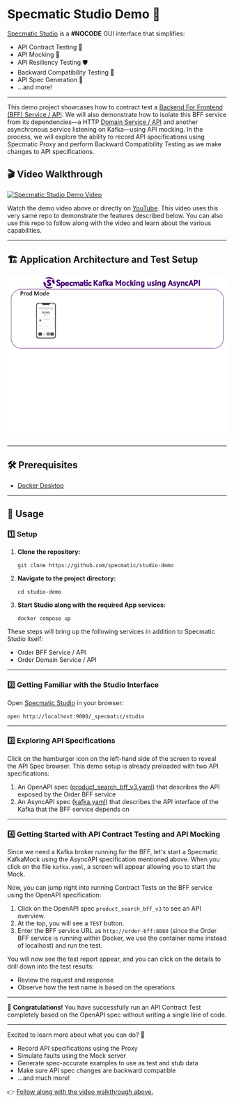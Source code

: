 # Specmatic Studio Demo 🚀

[Specmatic Studio](https://specmatic.io/specmatic-studio/) is a **#NOCODE** GUI interface that simplifies:
- API Contract Testing 🤝
- API Mocking 🧪
- API Resiliency Testing 🛡️
- Backward Compatibility Testing 🔄
- API Spec Generation 📄
- ...and more!

---

This demo project showcases how to contract test a [Backend For Frontend (BFF) Service / API](https://github.com/specmatic/specmatic-order-bff-java). We will also demonstrate how to isolate this BFF service from its dependencies—a HTTP [Domain Service / API](https://github.com/specmatic/specmatic-order-api-java) and another asynchronous service listening on Kafka—using API mocking. In the process, we will explore the ability to record API specifications using Specmatic Proxy and perform Backward Compatibility Testing as we make changes to API specifications.

## 🎬 Video Walkthrough

[![Specmatic Studio Demo Video](https://img.youtube.com/vi/pdy6Z1BXbV0/0.jpg)](https://www.youtube.com/watch?v=pdy6Z1BXbV0)

Watch the demo video above or directly on [YouTube](https://www.youtube.com/watch?v=pdy6Z1BXbV0). This video uses this very same repo to demonstrate the features described below. You can also use this repo to follow along with the video and learn about the various capabilities.

---

## 🏗️ Application Architecture and Test Setup

![HTML client talks to client API which talks to backend API](specmatic-order-bff-architecture.gif)

---

## 🛠️ Prerequisites

- [Docker Desktop](https://www.docker.com/products/docker-desktop/)

---

## 🚦 Usage

### 1️⃣ Setup

1. **Clone the repository:**
   ```shell
   git clone https://github.com/specmatic/studio-demo
   ```

2. **Navigate to the project directory:**
   ```shell
   cd studio-demo
   ```

3. **Start Studio along with the required App services:**
   ```shell
   docker compose up
   ```

These steps will bring up the following services in addition to Specmatic Studio itself:
- Order BFF Service / API
- Order Domain Service / API

---

### 2️⃣ Getting Familiar with the Studio Interface

Open [Specmatic Studio](http://localhost:9000/_specmatic/studio) in your browser:
   ```shell
   open http://localhost:9000/_specmatic/studio
   ```

---

### 3️⃣ Exploring API Specifications

Click on the hamburger icon on the left-hand side of the screen to reveal the API Spec browser. This demo setup is already preloaded with two API specifications:
1. An OpenAPI spec ([product_search_bff_v3.yaml](specs/product_search_bff_v3.yaml)) that describes the API exposed by the Order BFF service
2. An AsyncAPI spec ([kafka.yaml](specs/kafka.yaml)) that describes the API interface of the Kafka that the BFF service depends on

---

### 4️⃣ Getting Started with API Contract Testing and API Mocking

Since we need a Kafka broker running for the BFF, let's start a Specmatic KafkaMock using the AsyncAPI specification mentioned above. When you click on the file `kafka.yaml`, a screen will appear allowing you to start the Mock.

Now, you can jump right into running Contract Tests on the BFF service using the OpenAPI specification:
1. Click on the OpenAPI spec `product_search_bff_v3` to see an API overview.
2. At the top, you will see a `TEST` button.
3. Enter the BFF service URL as `http://order-bff:8080` (since the Order BFF service is running within Docker, we use the container name instead of localhost) and run the test.

You will now see the test report appear, and you can click on the details to drill down into the test results:
- Review the request and response
- Observe how the test name is based on the operations

---

🎉 **Congratulations!** You have successfully run an API Contract Test completely based on the OpenAPI spec without writing a single line of code.

---

Excited to learn more about what you can do? 🚀

- Record API specifications using the Proxy
- Simulate faults using the Mock server
- Generate spec-accurate examples to use as test and stub data
- Make sure API spec changes are backward compatible
- ...and much more!

👉 [Follow along with the video walkthrough above.](#-video-walkthrough)
